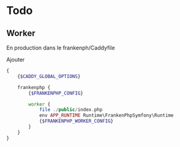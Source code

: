 # Todo

## Worker

En production dans le frankenph/Caddyfile

Ajouter

```php
{
	{$CADDY_GLOBAL_OPTIONS}

	frankenphp {
		{$FRANKENPHP_CONFIG}

		worker {
			file ./public/index.php
			env APP_RUNTIME Runtime\FrankenPhpSymfony\Runtime
			{$FRANKENPHP_WORKER_CONFIG}
		}
	}
}
```
